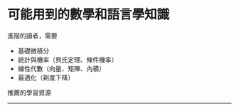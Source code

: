 # 可能用到的數學和語言學知識

進階的讀者，需要

* 基礎微積分
* 統計與機率（貝氏定理、條件機率）
* 線性代數（向量、矩陣、內積）
* 最適化（剃度下降）

推薦的學習資源

---

## 





